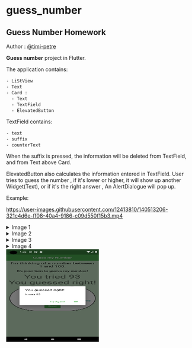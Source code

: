 # guess_number
## Guess Number Homework

Author : [@timi-petre ](https://github.com/timi-petre)

**Guess number** project in Flutter.

The application contains:

    - LiStView
    - Text
    - Card : 
      - Text
      - TextField
      - ElevatedButton
  
  TextField contains:

    - text
    - suffix
    - counterText

When the suffix is pressed, the information will be deleted from TextField, and from Text above Card.

ElevatedButton also calculates the information entered in TextField.
User tries to guess the number , if it's lower or higher, it will show up another Widget(Text), or if it's the right answer , An AlertDialogue will pop up.

Example:
 
https://user-images.githubusercontent.com/12413810/140513206-321c4d6e-ff08-40a4-9186-c09d550f15b3.mp4



<details>
  <summary>Image 1</summary>

  ![Image 1](https://github.com/timi-petre/guess_number/blob/5c5c395cf4bcfa330043d817ad4ec417acba9713/assets/1.png =250x250)

</details>

<details>
  <summary>Image 2</summary>

  ![Image 2](https://github.com/timi-petre/guess_number/blob/5c5c395cf4bcfa330043d817ad4ec417acba9713/assets/2.png)

</details>

<details>
  <summary>Image 3</summary>

  ![Image 3](https://github.com/timi-petre/guess_number/blob/5c5c395cf4bcfa330043d817ad4ec417acba9713/assets/3.png)

</details>

<details>
  <summary>Image 4</summary>

  ![Image 4](https://github.com/timi-petre/guess_number/blob/5c5c395cf4bcfa330043d817ad4ec417acba9713/assets/4.png)

</details>


<img src="https://github.com/timi-petre/guess_number/blob/5c5c395cf4bcfa330043d817ad4ec417acba9713/assets/4.png" alt="test" width="250" height="250">
  
